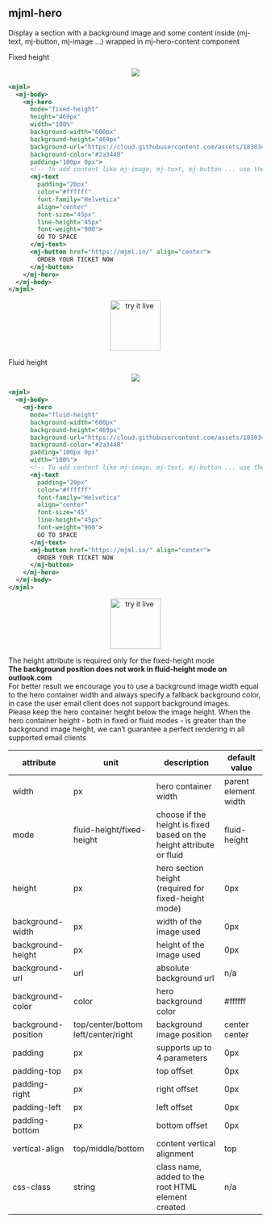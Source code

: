 ## mjml-hero

Display a section with a background image and some content inside (mj-text, mj-button, mj-image ...) wrapped in mj-hero-content component

Fixed height  

<p align="center">
  <img src="https://cloud.githubusercontent.com/assets/1830348/15354833/bfe7faaa-1cef-11e6-8d38-15e8951b6636.png" />
</p>

```xml
<mjml>
  <mj-body>
    <mj-hero
      mode="fixed-height"
      height="469px"
      width="100%"
      background-width="600px"
      background-height="469px"
      background-url="https://cloud.githubusercontent.com/assets/1830348/15354890/1442159a-1cf0-11e6-92b1-b861dadf1750.jpg"
      background-color="#2a3448"
      padding="100px 0px">
      <!-- To add content like mj-image, mj-text, mj-button ... use the mj-hero-content component -->
      <mj-text
        padding="20px"
        color="#ffffff"
        font-family="Helvetica"
        align="center"
        font-size="45px"
        line-height="45px"
        font-weight="900">
        GO TO SPACE
      </mj-text>
      <mj-button href="https://mjml.io/" align="center">
        ORDER YOUR TICKET NOW
      </mj-button>
    </mj-hero>
  </mj-body>
</mjml>
 ```

 <p align="center">
   <a href="https://mjml.io/try-it-live/components/hero">
     <img width="100px" src="https://mjml.io/assets/img/svg/TRYITLIVE.svg" alt="try it live" />
   </a>
 </p>

Fluid height

<p align="center">
  <img src="https://cloud.githubusercontent.com/assets/1830348/15354867/fc2f404a-1cef-11e6-92ac-92de9e438210.png" />
</p>

```xml
<mjml>
  <mj-body>
    <mj-hero
      mode="fluid-height"
      background-width="600px"
      background-height="469px"
      background-url="https://cloud.githubusercontent.com/assets/1830348/15354890/1442159a-1cf0-11e6-92b1-b861dadf1750.jpg"
      background-color="#2a3448"
      padding="100px 0px"
      width="100%">
      <!-- To add content like mj-image, mj-text, mj-button ... use the mj-hero-content component -->
      <mj-text
        padding="20px"
        color="#ffffff"
        font-family="Helvetica"
        align="center"
        font-size="45"
        line-height="45px"
        font-weight="900">
        GO TO SPACE
      </mj-text>
      <mj-button href="https://mjml.io/" align="center">
        ORDER YOUR TICKET NOW
      </mj-button>
    </mj-hero>
  </mj-body>
</mjml>
```

<p align="center">
  <a href="https://mjml.io/try-it-live/components/hero/1">
    <img width="100px" src="https://mjml.io/assets/img/svg/TRYITLIVE.svg" alt="try it live" />
  </a>
</p>

<aside class="notice">
  The height attribute is required only for the fixed-height mode
</aside>

<aside class="notice">
  <span style="font-weight:bold;">The background position does not work in fluid-height mode on outlook.com</span>
</aside>

<aside class="notice">
For better result we encourage you to use a background image width equal to the hero container width and always specify a fallback background color, in case the user email client does not support background images.
</aside>

<aside class="notice">
  Please keep the hero container height below the image height. When the hero container height - both in fixed or fluid modes - is greater than the background image height, we can’t guarantee a perfect rendering in all supported email clients
</aside>

attribute           | unit                                | description                                                          | default value
--------------------|-------------------------------------|----------------------------------------------------------------------|--------------
width               | px                                  | hero container width                                                 | parent element width
mode                | fluid-height/fixed-height           | choose if the height is fixed based on the height attribute or fluid | fluid-height
height              | px                                  | hero section height (required for fixed-height mode)                 | 0px
background-width    | px                                  | width of the image used                                              | 0px
background-height   | px                                  | height of the image used                                             | 0px
background-url      | url                                 | absolute background url                                              | n/a
background-color    | color                               | hero background color                                                | #ffffff
background-position | top/center/bottom left/center/right | background image position                                            | center center
padding             | px                                  | supports up to 4 parameters                                          | 0px
padding-top         | px                                  | top offset                                                           | 0px
padding-right       | px                                  | right offset                                                         | 0px
padding-left        | px                                  | left offset                                                          | 0px
padding-bottom      | px                                  | bottom offset                                                        | 0px
vertical-align      | top/middle/bottom                   | content vertical alignment                                           | top
css-class | string | class name, added to the root HTML element created | n/a
